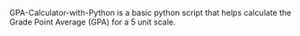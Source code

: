 GPA-Calculator-with-Python is a basic python script that helps calculate the Grade Point Average (GPA) for a 5 unit scale.
